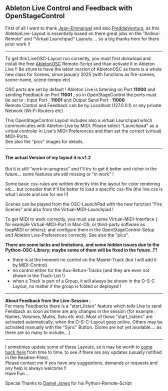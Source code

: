 ## Ableton Live  Control and Feedback with OpenStageControl    

First of all I want to thank [Jean-Emmanuel](https://github.com/jean-emmanuel/ardour-control) and also [FreddieVentura](https://github.com/freddieventura/virtual-launchpad), as this AbletonLive-Layout is essentially based on there great jobs on the "Ardour-Remote" and "Virtual Launchpad" Layouts.... so a big thanks here for there prior work !!

---
To get this LiveOSC-Layout run correctly, you must first donwload and install the free [AbletonOSC](https://github.com/ideoforms/AbletonOSC) Remote-Script and than activate it in Ableton Live !! Be shure to have the latest version of AbletonOSC as there is a whole new class for Scenes, since january 2025 (with functions as fire-scenes, scene-name, scene-tempo etc)   

OSC ports are set by default ! Ableton Live is listening on Port **11000** and sending Feedback on Port **11001** ; so in OpenStageControl the ports must be set to : Input Port : **11001** and Output Send Port : **11000**    
Remote Control and Feedback can be by Localhost (127.0.0.1) or any private Network (Wi-Fi Routers etc)   

This OpenStageControl Layout includes also a virtual Launchpad which communicates with Ableton-Live by MIDI. Please select "Launchpad" as a virtual controler in Live's MIDI-Preferences and than set the correct (virtual) MIDI-Ports.    
See also the "pics" images for details.

---
#### The actual Version of my layout it is  v1.2    
But it is still "work-in-progress" and I'll try to get it better and richer in the future... some features are still missing or "in work" !  

Some basic css-rules are written directly into the layout for color rendering etc... but consider that it'll be better to load a specific css-file (the live.css is what I wrote and use for me !!)   
   
Scenes can  be played from the OSC-LaunchPad with the new function "Fire Scenes" and also from the Virtual-MIDI-Launchpad !    

To get MIDI to work correctly, you must use some Virtual-MIDI-Interface ( for example Virtual-MIDI-Port in Mac-OS; or third-party software as loopMIDI or others); and configure them in the OpenStageControl-Setup and Ableton Live-Preferences correctly. See also the "pics".      

**There are some lacks and limitations, and some hidden issues due to the Python-OSC-Library; maybe some of them will be fixed in the future..??**
- there is at the moment no control on the Master-Track (but I will add it by MIDI-Control)
- no control either for the Aux-Return-Tracks (and they are even not shown in the Track-List !)
- when a Track is part of a Group, it will always be shown in the O-S-C Layout, no matter if the group is folded or deployed ! 

---
**About Feedback from the Live-Session :**    
For many Feedbacks there is a "start_listen" feature which tells Live to send Feedback as soon as there are any changes in the session (for example : Names, Volumes, Mutes, Solo etc etc). Most of these "start_listens" are activated automatically, when the O-S-C-Layout goes online. Others may be activated manually with the "Sync" Button. (Some are not yet available.... as there are so many to include....)   

---
I sometimes update some of these Layouts, so  it may be worth to [come back here](https://github.com/ziginfo/OpenStageControl-Layouts/tree/main/AbletonLiveOSC) from time to time, to see if there are any updates (usually notified in the Readme-Files).     
Please contact me if you have any suggestions, demands or requests and any help is always welcome !!   
Have Fun ...  

Special Thanks to [Daniel Jones](https://github.com/ideoforms) for his Python-Remote-Script

